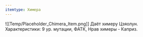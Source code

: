 ```yaml
---
itemtype: Химера
---
```

![[Temp/Placeholder_Chimera_Item.png]]
Даёт химеру Цзяолун. Характеристики: 9 ур. мутации, ФАТК, Нрав химеры - Каприз.
